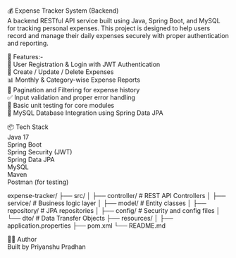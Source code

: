 💰 Expense Tracker System (Backend)<br>
A backend RESTful API service built using Java, Spring Boot, and MySQL for tracking personal expenses. This project is designed to help users record and manage their daily expenses securely with proper authentication and reporting.

🚀 Features:-<br>
🔐 User Registration & Login with JWT Authentication<br>
📅 Create / Update / Delete Expenses<br>
📊 Monthly & Category-wise Expense Reports<br>
📁 Pagination and Filtering for expense history<br>
✅ Input validation and proper error handling<br>
🧪 Basic unit testing for core modules<br>
💾 MySQL Database Integration using Spring Data JPA<br>

📦 Tech Stack<br>
Java 17<br>
Spring Boot<br>
Spring Security (JWT)<br>
Spring Data JPA<br>
MySQL<br>
Maven<br>
Postman (for testing)<br>

expense-tracker/
├── src/
│   ├── controller/        # REST API Controllers
│   ├── service/           # Business logic layer
│   ├── model/             # Entity classes
│   ├── repository/        # JPA repositories
│   ├── config/            # Security and config files
│   └── dto/               # Data Transfer Objects
├── resources/
│   ├── application.properties
├── pom.xml
└── README.md

🧑‍💻 Author<br>
Built by Priyanshu Pradhan
